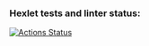 ### Hexlet tests and linter status:
[![Actions Status](https://github.com/ingvyn/frontend-project-lvl2/workflows/hexlet-check/badge.svg)](https://github.com/ingvyn/frontend-project-lvl2/actions)
